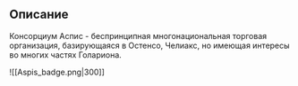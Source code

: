 ## Описание
Консорциум Аспис - беспринципная многонациональная торговая организация, базирующаяся в Остенсо, Челиакс, но имеющая интересы во многих частях Голариона.

![[Aspis_badge.png|300]]